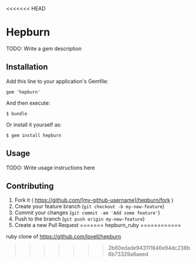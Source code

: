 <<<<<<< HEAD
# Hepburn

TODO: Write a gem description

## Installation

Add this line to your application's Gemfile:

    gem 'hepburn'

And then execute:

    $ bundle

Or install it yourself as:

    $ gem install hepburn

## Usage

TODO: Write usage instructions here

## Contributing

1. Fork it ( https://github.com/[my-github-username]/hepburn/fork )
2. Create your feature branch (`git checkout -b my-new-feature`)
3. Commit your changes (`git commit -am 'Add some feature'`)
4. Push to the branch (`git push origin my-new-feature`)
5. Create a new Pull Request
=======
hepburn_ruby
============

ruby clone of https://github.com/lovell/hepburn
>>>>>>> 2b60edade943111846e94dc238b6b73329a6aeed
